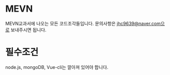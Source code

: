 # MEVN
MEVN교과서에 나오는 모든 코드조각들입니다.
문의사항은 jhc9639@naver.com으로 보내주시면 됩니다. 

# 필수조건
node.js, mongoDB, Vue-cli는 깔아져 있어야 합니다. 
